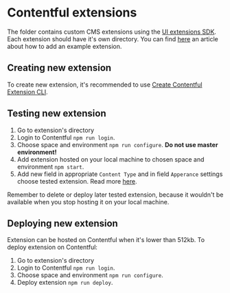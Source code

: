 # Contentful extensions

The folder contains custom CMS extensions using the [UI extensions SDK](https://www.contentful.com/developers/docs/extensibility/ui-extensions/). Each extension should have it's own directory. You can find [here](https://www.contentful.com/help/ui-extensions-guide/#configuring-a-field-to-use-an-extension) an article about how to add an example extension.

## Creating new extension

To create new extension, it's recommended to use [Create Contentful Extension CLI](https://github.com/contentful/create-contentful-extension).

## Testing new extension

1. Go to extension's directory
2. Login to Contentful `npm run login`.
3. Choose space and environment `npm run configure`. **Do not use master environment!**
4. Add extension hosted on your local machine to chosen space and environment `npm start`.
5. Add new field in appropriate `Content Type` and in field `Apperance` settings choose tested extension. Read more [here](https://www.contentful.com/help/ui-extensions-guide/#configuring-a-field-to-use-an-extension).

Remember to delete or deploy later tested extension, because it wouldn't be available when you stop hosting it on your local machine.

## Deploying new extension

Extension can be hosted on Contentful when it's lower than 512kb. To deploy extension on Contentful:

1. Go to extension's directory
2. Login to Contentful `npm run login`.
3. Choose space and environment `npm run configure`.
4. Deploy extension `npm run deploy`.